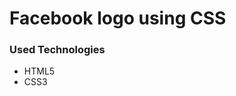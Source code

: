 <h1>Facebook logo using CSS</h1>


<h3>Used Technologies</h3>
<ul>
  <li>HTML5</li>
  <li>CSS3</li>
</ul>
